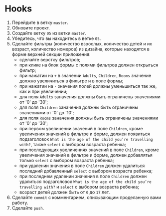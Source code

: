 # Hooks

1. Перейдите в ветку `master`.
2. Обновите проект.
3. Создайте ветку `05` из ветки `master`.
4. Убедитесь, что вы находитесь в ветке `05`.
5. Сделайте фильтры (количество взрослых, количество детей и их возраст, количество номеров) из дизайна, которые находятся в форме верхней секции приложения:
   - сделайте верстку фильтров;
   - при клике на блок формы с полями фильтров должен открыться фильтр;
   - при нажатии на `+` в значении `Adults`, `Children`, `Rooms` значение должно увеличиться в фильтре и в поле формы;
   - при нажатии на `-` значения полей должны уменьшиться так же, как и при увеличении;
   - для поля `Adults` заначения должны быть ограничены значениями от '0' до '30';
   - для поля `Children` заначения должны быть ограничены значениями от '0' до '10';
   - для поля `Rooms` заначения должны быть ограничены значениями от '0' до '30';
   - при первом увеличении значений в поле `Children`, кроме увеличения значений в фильтре и форме, должен появиться подзаголовок `What is the age of the child you’re travelling with?`, также `select` с выбором возраста ребенка;
   - при последующих увеличениях значений в поле `Children`, кроме увеличения значений в фильтре и форме, должен добавлятья только `select` с выбором возраста ребенка;
   - при удалении значения в поле `Children` должен удалиться последний добавленный `select` с выбором возраста ребенка;
   - при последнем удалении значения в поле `Children` должен удалиться подзаголовок `What is the age of the child you’re travelling with?` и `select` с выбором возраста ребенка;
   - возраст детей должен быть от `0` до `17` лет.
6. Сделайте `commit` с комментарием, описывающим проделанную вами работу.
7. Сделайте `push`.
